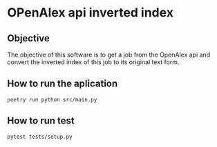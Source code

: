 # OPenAlex api inverted index

## Objective
The objective of this software is to get a job from the OpenAlex api and convert the inverted index of this job to its original text form.

## How to run the aplication
```
poetry run python src/main.py
```

## How to run test
```
pytest tests/setup.py
```